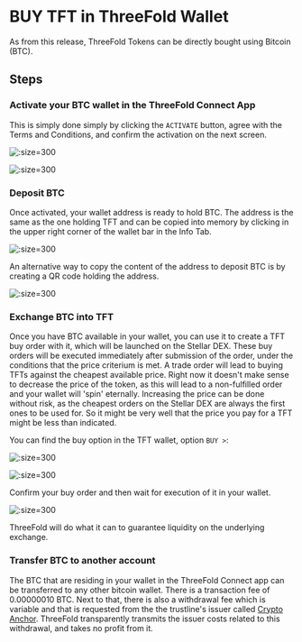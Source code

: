 # BUY TFT in ThreeFold Wallet

As from this release, ThreeFold Tokens can be directly bought using Bitcoin (BTC).

## Steps

### Activate your BTC wallet in the ThreeFold Connect App


This is simply done simply by clicking the `ACTIVATE` button, agree with the Terms and Conditions, and confirm the activation on the next screen.

![](img/tfc_btc_activate.jpg ':size=300')

![](img/tfc_btc_t_and_c.jpg ':size=300')

### Deposit BTC

Once activated, your wallet address is ready to hold BTC. 
The address is the same as the one holding TFT and can be copied into memory by clicking in the upper right corner of the wallet bar in the Info Tab. 

![](img/tfconnect_wallet_address.png ':size=300')

An alternative way to copy the content of the address to deposit BTC is by creating a QR code holding the address.

![](img/tfc_btc_deposit.jpg ':size=300') 

### Exchange BTC into TFT

Once you have BTC available in your wallet, you can use it to create a TFT buy order with it, which will be launched on the Stellar DEX.
These buy orders will be executed immediately after submission of the order, under the conditions that the price criterium is met. A trade order will lead to buying TFTs against the cheapest available price. Right now it doesn't make sense to decrease the price of the token, as this will lead to a non-fulfilled order and your wallet will 'spin' eternally.
Increasing the price can be done without risk, as the cheapest orders on the Stellar DEX are always the first ones to be used for.
So it might be very well that the price you pay for a TFT might be less than indicated.

You can find the buy option in the TFT wallet, option `BUY >`: 

![](img/tfc_btc_wallet_overview.jpg ':size=300')

![](img/tfc_btc_trade.jpg ':size=300')

Confirm your buy order and then wait for execution of it in your wallet.

![](img/tfc_btc_trade_exec.jpg ':size=300')

ThreeFold will do what it can to guarantee liquidity on the underlying exchange.

### Transfer BTC to another account

The BTC that are residing in your wallet in the ThreeFold Connect app can be transferred to any other bitcoin wallet. There is a transaction fee of 0.00000010 BTC. Next to that, there is also a withdrawal fee which is variable and that is requested from the the trustline's issuer called [Crypto Anchor](https://cryptoanchor.io/). ThreeFold transparently transmits the issuer costs related to this withdrawal, and takes no profit from it.
